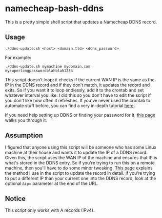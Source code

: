 # namecheap-bash-ddns
This is a pretty simple shell script that updates a Namecheap DDNS record. 
## Usage
`./ddns-update.sh <host> <domain.tld> <ddns_password>`  

For example:  

`./ddns-update.sh mymachine mydomain.com mysuperlongpasswordblahblah1234`
  
This script doesn't loop; it checks if the current WAN IP is the same as the IP in the DDNS record and if they don't match, it updates the record and exits. So if you want it to loop endlessly, add it to the crontab and set whatever interval you like. I did this so you don't have to edit the script if you don't like how often it refreshes. If you've never used the crontab to automate stuff before, you can find a very in-depth tutorial [here](https://crontabjob.com/how-to-add-crontab-jobs-in-linux-unix/).  

If you need help setting up DDNS or finding your password for it, [this page](https://www.namecheap.com/support/knowledgebase/article.aspx/595/11/how-do-i-enable-dynamic-dns-for-a-domain/) walks you through it.  
## Assumption
I figured that anyone using this script will be someone who has some Linux machine at their house and wants it to update the IP of a DDNS record. Given this, the script uses the WAN IP of the machine and ensures that IP is what's stored in the DDNS entry. So if you're trying to run this on a remote machine, then you'll have to do some minor tweaking. [This page](https://www.namecheap.com/support/knowledgebase/article.aspx/29/11/how-do-i-use-a-browser-to-dynamically-update-the-hosts-ip/) explains the method I use in the script to update the record in detail. If you're trying to put a different IP than your current one into the DDNS record, look at the optional `&ip=` parameter at the end of the URL.
## Notice
This script only works with A records (IPv4). 
